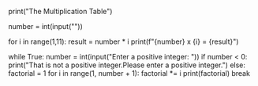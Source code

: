 print("The Multiplication Table")

number = int(input("")) 

for i in range(1,11):
  result = number * i
  print(f"{number} x {i} = {result}")


while True:
    number = int(input("Enter a positive integer: "))
    if number < 0:
      print("That is not a positive integer.Please enter a positive integer.")
    else:
      factorial = 1
    for i in range(1, number + 1):
        factorial *= i
    print(factorial) 
    break
    
